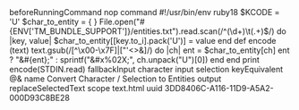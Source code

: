 
<?xml version="1.0" encoding="UTF-8"?>
<!DOCTYPE plist PUBLIC "-//Apple Computer//DTD PLIST 1.0//EN" "http://www.apple.com/DTDs/PropertyList-1.0.dtd">
<plist version="1.0">
<dict>
	<key>beforeRunningCommand</key>
	<string>nop</string>
	<key>command</key>
	<string>#!/usr/bin/env ruby18 
$KCODE = 'U'
$char_to_entity = { }
File.open("#{ENV['TM_BUNDLE_SUPPORT']}/entities.txt").read.scan(/^(\d+)\t(.+)$/) do |key, value|
  $char_to_entity[[key.to_i].pack('U')] = value
end
def encode (text)
  text.gsub(/[^\x00-\x7F]|["'&lt;&gt;&amp;]/) do |ch|
    ent = $char_to_entity[ch]
    ent ? "&amp;#{ent};" : sprintf("&amp;#x%02X;", ch.unpack("U")[0])
  end
end
print encode(STDIN.read)
</string>
	<key>fallbackInput</key>
	<string>character</string>
	<key>input</key>
	<string>selection</string>
	<key>keyEquivalent</key>
	<string>@&amp;</string>
	<key>name</key>
	<string>Convert Character / Selection to Entities</string>
	<key>output</key>
	<string>replaceSelectedText</string>
	<key>scope</key>
	<string>text.html</string>
	<key>uuid</key>
	<string>3DD8406C-A116-11D9-A5A2-000D93C8BE28</string>
</dict>
</plist>
